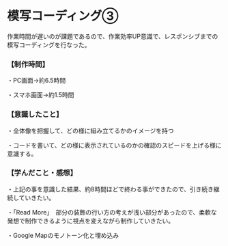 # 模写コーディング③
作業時間が遅いのが課題であるので、作業効率UP意識で、レスポンシブまでの模写コーディングを行なった。

### 【制作時間】

・PC画面→約6.5時間

・スマホ画面→約1.5時間

### 【意識したこと】

・全体像を把握して、どの様に組み立てるかのイメージを持つ

・コードを書いて、どの様に表示されているのかの確認のスピードを上げる様に意識する。



### 【学んだこと・感想】

・上記の事を意識した結果、約8時間ほどで終わる事ができたので、引き続き継続していきたい。

・「Read More」　部分の装飾の行い方の考えが浅い部分があったので、柔軟な発想で制作できるように視点を変えながら制作していきたい。

・Google Mapのモノトーン化と埋め込み